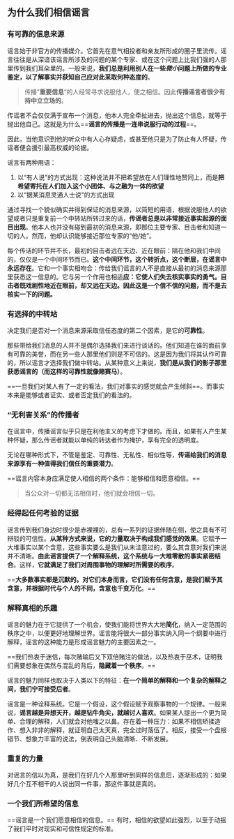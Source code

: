 
## 为什么我们相信谣言

###  有可靠的信息来源

谣言始于非官方的传播媒介。它首先在意气相投者和亲友所形成的圈子里流传。谣言往往是从深谙该谣言所涉及的问题的某个专家、或在这个问题上比我们强的人那里传到我们耳朵里的。一般来说，**我们总是利用别人在一些*微小*问题上所做的专业鉴定，以了解事实并获知自己应对此采取何种态度的**。

> 传播”**重要信息**“的人经常寻求说服他人，使之相信。因此**传播谣言者很少有持中立立场的**。

传谣者不会仅仅满于宣布一个消息，他本人完全牵扯进去，抛出这个信息，就等于抛出他自己。这就是为什么==**谣言的传播是一连串说服行动的过程**==。

因此，当他意识到他的听众中有人心存疑虑，或甚至他只是为了防止有人怀疑，传谣者便会援引最高权威的论据。

谣言有两种用语：

1. 以“有人说”的方式出现：这种说法并不把希望放在人们理性地赞同上，而是**把希望寄托在人们加入这个小团体、与之融为一体的欲望**
2. 以“据某消息灵通人士说”的方式出现

通过寻找一个貌似确实并得到保证的消息来源，以简短的用语，根据说服他人的欲望或者只是重复前一个中转站所转过来的话，**传谣者总是以非常接近事实起源的面目出现**。他本人也并没有碰到最初的消息来源，即那位主要专家、目击者和知道一切的人。然而，他却认识能够接近那位专家的“他/她”。

每个传话的环节并不长，最初的目击者远在天边、近在眼前：隔在他和我们中间的，仅仅是一个中间环节而已。**这个中间环节，这个转折点，这个断层，在谣言中永远存在**。它和一个事实相吻合：传给我们谣言的人不是直接从最初的消息来源那里获悉这一信息的。它与另一个作用也相适**应：它使人们失去核实事实的勇气。目击者既戏剧性地近在眼前，却又远在天边。因此这是一个信不信的问题，而不是去核实一下的问题。**

### 有选择的中转站

决定我们是否对一个消息来源采取信任态度的第二个因素，是它的**可靠性**。

那些带给我们消息的人并不是偶尔选择我们来进行谈话的。他们知道在谁的面前享有可靠的美誉，而在另一些人那里他们则是不可信的。这是因为我们将其认作可靠的，所以谣言才选择我们做中转站。从某种意义上来说，**我们是从我们的影子那里获悉谣言的（而这样的可靠性就像赌赛马）**。

==一旦我们对某人有了一定的看法，我们对事实的感觉就会产生倾斜==。而事实本来是能够或者证实、或者否定我们的看法的。

### “无利害关系”的传播者

在谣言中，传播谣言似乎只是在利他主义的考虑下才做的。而且，如果有人产生某种怀疑，那么传谣者就能以单纯的转达者作为掩护，享有完全的透明度。

无论在哪种形式下，不管是鉴定、可靠性、无私性、相似性等，**传谣给我们的消息来源享有一种值得我们信任的重要潜力**。

==谣言内容本身应满足使人相信的两个条件：能够相信和愿意相信。==

> 当公众对一切都无法相信时，他们就会相信一切。

### 经得起任何考验的证据

谣言传到我们身边时很少是赤裸裸的，总有一系列的证据伴随在侧，使之具有不可辩驳的可信性。**从某种方式来说，它的力量取决于构成我们感觉的效果**。它赋予一大堆事实以某个含意，这些事实要么是我们从未注意过的，要么其含意对我们来说并不清晰。**由此谣言提供了一个解释系统，这个系统与一大堆零散的事实紧密结合**。这样，**它就满足了我们对周围事物的理解时所需要的秩序**。

==**大多数事实都是沉默的。对它们本身而言，它们没有任何含意，是我们赋予其含意，并根据时代与个人的不同，含意也千变万化**。==

### 解释真相的乐趣

谣言的魅力在于它提供了一个机会，使我们能将世界大大地**简化**，纳入一定范围的秩序之中，以便更好地理解世界。谣言能将很大一部分事实纳入同一个纲要中进行解释，谣言的这种能力是形成谣言魅力的主要因素之一。

==我们热衷于迷信，每次赌输后又下双倍赌注的做法，以及热衷于巫术，证明我们需要想象在偶然与混乱的背后，**隐藏着一个秩序**。==

谣言的魅力同样也取决于人类以下的特征：**在一个简单的解释和一个复杂的解释之间，我们宁可接受后者**。

谣言是一种诠释系统。它是一个假设，这个假设赋予观察事物的一个规律。一般来说，**谣言越是异想天开，越是钻牛角尖，就越讨人喜欢**。如果某人提出一个更为简单、合理的解释，人们就会对他嗤之以鼻。存在着一种压力：如果不相信矫揉造作、想入非非的解释，就证明自己太天真，完全过时落伍了。相反，接受一个盘根错节、想象力丰富的说法，倒表明自己头脑清晰、不断发展。

### 重复的力量

对谣言的信以为真，是我们在好几个人那里听到同样的信息后，逐渐形成的：如果好几个互不相干的人说出同一件事，那这件事就是真的。

### 一个我们所希望的信息

==谣言是一个我们愿意相信的信息。== 有时，相信的欲望如此强烈，以至于动摇了我们平时对现实和可信性规定的标准。

